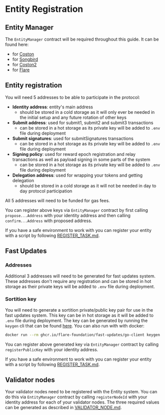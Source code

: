 # Entity Registration
## Entity Manager
The `EntityManager` contract will be required throughout this guide. It can be found here:
- for [Coston](https://coston-explorer.flare.network/address/0x60A848E5Da796D741e559c170E851FC813061217?tab=write_contract)
- for [Songbird](https://songbird-explorer.flare.network/address/0x46C417D0760198E94fee455CE0e223262a3D0049/write-contract#address-tabs)
- for [Coston2](https://coston2-explorer.flare.network/address/0xE62c5557210a5D095BfC2fDc8B2b5D64609cfDf1?tab=write_contract)
- for [Flare](https://flare-explorer.flare.network/address/0x134b3311C6BdeD895556807a30C7f047D99DfdC2)


## Entity registration

You will need 5 addresses to be able to participate in the protocol:

- **Identity address**: entity's main address
  - should be stored in a cold storage as it will only ever be needed in the initial setup and any future rotation of other keys
- **Submit address**: used for submit1, submit2 and submit3 transactions
  - can be stored in a hot storage as its private key will be added to `.env` file during deployment
- **Submit signatures**: used for submitSignatures transactions
  - can be stored in a hot storage as its private key will be added to `.env` file during deployment
- **Signing policy**: used for reward epoch registration and relay transactions as well as payload signing in some parts of the system
  - can be stored in a hot storage as its private key will be added to `.env` file during deployment
- **Delegation address**: used for wrapping your tokens and getting delegation
  - should be stored in a cold storage as it will not be needed in day to day protocol participation

All 5 addresses will need to be funded for gas fees.

You can register above keys via `EntityManager` contract by first calling `propose...Address` with your identity address and then calling `confirm...Address` with proposed address.

If you have a safe environment to work with you can register your entity with a script by following [REGISTER_TASK.md](REGISTER_TASK.md).

## Fast Updates

### Addresses

Additional 3 addresses will need to be generated for fast updates system. These addresses don't require any registration and can be stored in hot storage as their private keys will be added to `.env` file during deployment.

### Sortition key

You will need to generate a sortition private/public key pair for use in the fast updates system. This key can be in hot storage as it will be added to `.env` file during deployment. The key can be generated by running the `keygen` cli that can be found [here](https://github.com/flare-foundation/fast-updates/blob/main/go-client/keygen/keygen.go). You can also run with with docker:
```bash
docker run --rm ghcr.io/flare-foundation/fast-updates/go-client keygen
```

You can register above generated key via `EntityManager` contract by calling `registerPublicKey` with your identity address.

If you have a safe environment to work with you can register your entity with a script by following [REGISTER_TASK.md](REGISTER_TASK.md).

## Validator nodes

Your validator nodes need to be registered with the Entity system. You can do this via `EntityManager` contract by calling `registerNodeId` with your identity address for each of your validator nodes. The three required values can be generated as described in [VALIDATOR_NODE.md](VALIDATOR_NODE.md).
